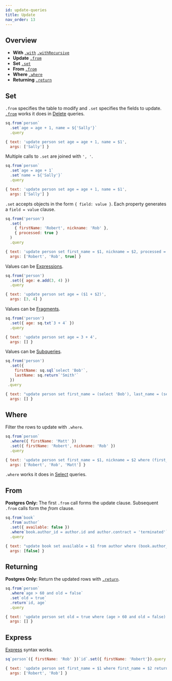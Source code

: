 ```yaml
---
id: update-queries
title: Update
nav_order: 13
---
```


## Overview

* **With** [`.with`](select-queries#with) [`.withRecursive`](select-queries#recursive-ctes)
* **Update** [`.from`](#set)
* **Set** [`.set`](#set)
* **From** [`.from`](#from-2)
* **Where** [`.where`](#where-1)
* **Returning** [`.return`](#returning)

## Set

`.from` specifies the table to modify and `.set` specifies the fields to update. [`.from`](#from) works it does in [Delete](delete-queries#from) queries.

```js
sq.from`person`
  .set`age = age + 1, name = ${'Sally'}`
  .query

{ text: 'update person set age = age + 1, name = $1',
  args: ['Sally'] }
```

Multiple calls to `.set` are joined with `', '`.

```js
sq.from`person`
  .set`age = age + 1`
  .set`name = ${'Sally'}`
  .query

{ text: 'update person set age = age + 1, name = $1',
  args: ['Sally'] }
```

`.set` accepts objects in the form `{ field: value }`. Each property generates a `field = value` clause.

```js
sq.from('person')
  .set(
    { firstName: 'Robert', nickname: 'Rob' },
    { processed: true }
  )
  .query

{ text: 'update person set first_name = $1, nickname = $2, processed = $3',
  args: ['Robert', 'Rob', true] }
```

Values can be [Expressions](expressions).

```js
sq.from('person')
  .set({ age: e.add(3, 4) })
  .query

{ text: 'update person set age = ($1 + $2)',
  args: [3, 4] }
```

Values can be [Fragments](manual-queries#fragments).

```js
sq.from('person')
  .set({ age: sq.txt`3 + 4` })
  .query

{ text: 'update person set age = 3 + 4',
  args: [] }
```

Values can be [Subqueries](manual-queries#subqueries).

```js
sq.from('person')
  .set({
    firstName: sq.sql`select 'Bob'`,
    lastName: sq.return`'Smith'`
  })
 .query

{ text: "update person set first_name = (select 'Bob'), last_name = (select 'Smith')",
  args: [] }
```

## Where

Filter the rows to update with `.where`.

```js
sq.from`person`
  .where({ firstName: 'Matt' })
  .set({ firstName: 'Robert', nickname: 'Rob' })
  .query

{ text: 'update person set first_name = $1, nickname = $2 where (first_name = $3)',
  args: ['Robert', 'Rob', 'Matt'] }
```

`.where` works it does in [Select](select-queries) queries.

## From

**Postgres Only:** The first `.from` call forms the update clause. Subsequent `.from` calls form the *from* clause.

```js
sq.from`book`
  .from`author`
  .set({ available: false })
  .where`book.author_id = author.id and author.contract = 'terminated'`
  .query

{ text: "update book set available = $1 from author where (book.author_id = author.id and author.contract = 'terminated')",
  args: [false] }
```

## Returning

**Postgres Only:** Return the updated rows with [`.return`](select-queries#select).

```js
sq.from`person`
  .where`age > 60 and old = false`
  .set`old = true`
  .return`id, age`
  .query

{ text: 'update person set old = true where (age > 60 and old = false) returning id, age',
  args: [] }
```

## Express

[Express](select-queries#express) syntax works.

```js
sq`person`({ firstName: 'Rob' })`id`.set({ firstName: 'Robert'}).query

{ text: 'update person set first_name = $1 where first_name = $2 returning id',
  args: ['Robert', 'Rob'] }
```